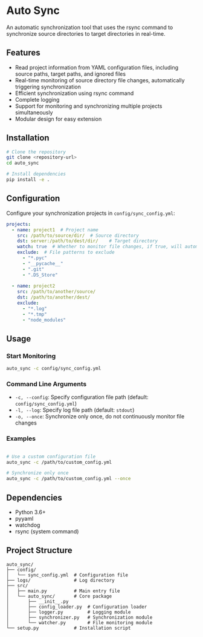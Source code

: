 # Auto Sync

An automatic synchronization tool that uses the rsync command to synchronize source directories to target directories in real-time.

## Features

- Read project information from YAML configuration files, including source paths, target paths, and ignored files
- Real-time monitoring of source directory file changes, automatically triggering synchronization
- Efficient synchronization using rsync command
- Complete logging
- Support for monitoring and synchronizing multiple projects simultaneously
- Modular design for easy extension

## Installation

```bash
# Clone the repository
git clone <repository-url>
cd auto_sync

# Install dependencies
pip install -e .
```

## Configuration

Configure your synchronization projects in `config/sync_config.yml`:

```yaml
projects:
  - name: project1  # Project name
    src: /path/to/source/dir/  # Source directory
    dst: server:/path/to/dest/dir/    # Target directory
    watch: true  # Whether to monitor file changes, if true, will automatically monitor
    exclude:  # File patterns to exclude
      - "*.pyc"
      - "__pycache__"
      - ".git"
      - ".DS_Store"
  
  - name: project2
    src: /path/to/another/source/
    dst: /path/to/another/dest/
    exclude:
      - "*.log"
      - "*.tmp"
      - "node_modules"
```

## Usage

### Start Monitoring

```bash
auto_sync -c config/sync_config.yml
```

### Command Line Arguments

- `-c, --config`: Specify configuration file path (default: `config/sync_config.yml`)
- `-l, --log`: Specify log file path (default: `stdout`)
- `-o, --once`: Synchronize only once, do not continuously monitor file changes

### Examples

```bash

# Use a custom configuration file
auto_sync -c /path/to/custom_config.yml

# Synchronize only once
auto_sync -c /path/to/custom_config.yml --once
```

## Dependencies

- Python 3.6+
- pyyaml
- watchdog
- rsync (system command)

## Project Structure

```
auto_sync/
├── config/
│   └── sync_config.yml  # Configuration file
├── logs/                # Log directory
├── src/
│   ├── main.py          # Main entry file
│   └── auto_sync/       # Core package
│       ├── __init__.py
│       ├── config_loader.py  # Configuration loader
│       ├── logger.py         # Logging module
│       ├── synchronizer.py   # Synchronization module
│       └── watcher.py        # File monitoring module
└── setup.py             # Installation script
```